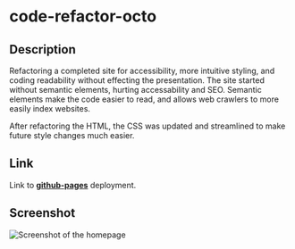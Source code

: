 
# code-refactor-octo

## Description

Refactoring a completed site for accessibility, more intuitive styling, and coding readability without effecting the presentation. The site started without semantic elements, hurting accessability and SEO. Semantic elements make the code easier to read, and allows web crawlers to more easily index websites.

After refactoring the HTML, the CSS was updated and streamlined to make future style changes much easier.

## Link

Link to **[github-pages](https://graybishop.github.io/code-refactor-octo/)** deployment.

## Screenshot

![Screenshot of the homepage](https://i.imgur.com/j04AbF0.png)

